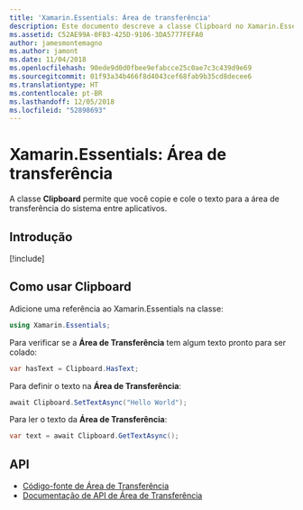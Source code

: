 ```yaml
---
title: 'Xamarin.Essentials: Área de transferência'
description: Este documento descreve a classe Clipboard no Xamarin.Essentials, que permite copiar e colar o texto para a área de transferência do sistema entre aplicativos.
ms.assetid: C52AE99A-0FB3-425D-9106-3DA5777FEFA0
author: jamesmontemagno
ms.author: jamont
ms.date: 11/04/2018
ms.openlocfilehash: 90ede9d0d0fbee9efabcce25c0ae7c3c439d9e69
ms.sourcegitcommit: 01f93a34b466f8d4043cef68fab9b35cd8decee6
ms.translationtype: HT
ms.contentlocale: pt-BR
ms.lasthandoff: 12/05/2018
ms.locfileid: "52898693"
---
```

# <a name="xamarinessentials-clipboard"></a>Xamarin.Essentials: Área de transferência

A classe **Clipboard** permite que você copie e cole o texto para a área de transferência do sistema entre aplicativos.

## <a name="get-started"></a>Introdução

[!include[](~/essentials/includes/get-started.md)]

## <a name="using-clipboard"></a>Como usar Clipboard

Adicione uma referência ao Xamarin.Essentials na classe:

```csharp
using Xamarin.Essentials;
```

Para verificar se a **Área de Transferência** tem algum texto pronto para ser colado:

```csharp
var hasText = Clipboard.HasText;
```

Para definir o texto na **Área de Transferência**:

```csharp
await Clipboard.SetTextAsync("Hello World");
```

Para ler o texto da **Área de Transferência**:

```csharp
var text = await Clipboard.GetTextAsync();
```

## <a name="api"></a>API

- [Código-fonte de Área de Transferência](https://github.com/xamarin/Essentials/tree/master/Xamarin.Essentials/Clipboard)
- [Documentação de API de Área de Transferência](xref:Xamarin.Essentials.Clipboard)
